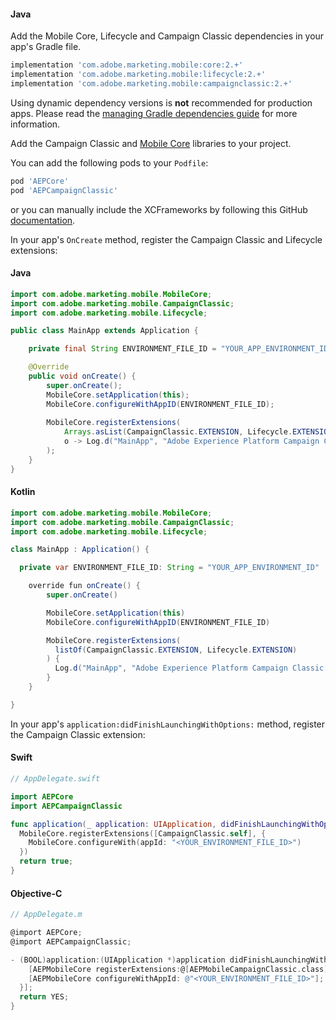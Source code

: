 <Variant platform="android" task="add" repeat="4"/>

#### Java

Add the Mobile Core, Lifecycle and Campaign Classic dependencies in your app's Gradle file.

```gradle
implementation 'com.adobe.marketing.mobile:core:2.+'
implementation 'com.adobe.marketing.mobile:lifecycle:2.+'
implementation 'com.adobe.marketing.mobile:campaignclassic:2.+'
```

<InlineNestedAlert variant="warning" header="false" iconPosition="left">

Using dynamic dependency versions is **not** recommended for production apps. Please read the [managing Gradle dependencies guide](../manage-gradle-dependencies.md) for more information. 

</InlineNestedAlert>

<Variant platform="ios" task="add" repeat="4"/>

Add the Campaign Classic and [Mobile Core](../mobile-foundation-extensions/mobile-core/index.md) libraries to your project.

You can add the following pods to your `Podfile`:

```ruby
pod 'AEPCore'
pod 'AEPCampaignClassic'
```

or you can manually include the XCFrameworks by following this GitHub [documentation](https://github.com/adobe/aepsdk-campaignclassic-ios/#binaries).

<Variant platform="android" task="register" repeat="5"/>

In your app's `OnCreate` method, register the Campaign Classic and Lifecycle extensions:

#### Java

```java
import com.adobe.marketing.mobile.MobileCore;
import com.adobe.marketing.mobile.CampaignClassic;
import com.adobe.marketing.mobile.Lifecycle;

public class MainApp extends Application {

    private final String ENVIRONMENT_FILE_ID = "YOUR_APP_ENVIRONMENT_ID";

    @Override
    public void onCreate() {
        super.onCreate();
        MobileCore.setApplication(this);
        MobileCore.configureWithAppID(ENVIRONMENT_FILE_ID);
        
        MobileCore.registerExtensions(
            Arrays.asList(CampaignClassic.EXTENSION, Lifecycle.EXTENSION),
            o -> Log.d("MainApp", "Adobe Experience Platform Campaign Classic Mobile SDK was initialized.")
        );
    }
}
```

#### Kotlin

```java
import com.adobe.marketing.mobile.MobileCore;
import com.adobe.marketing.mobile.CampaignClassic;
import com.adobe.marketing.mobile.Lifecycle;

class MainApp : Application() {

  private var ENVIRONMENT_FILE_ID: String = "YOUR_APP_ENVIRONMENT_ID"

    override fun onCreate() {
        super.onCreate()

        MobileCore.setApplication(this)
        MobileCore.configureWithAppID(ENVIRONMENT_FILE_ID)

        MobileCore.registerExtensions(
          listOf(CampaignClassic.EXTENSION, Lifecycle.EXTENSION)
        ) {
          Log.d("MainApp", "Adobe Experience Platform Campaign Classic Mobile SDK was initialized")
        }
    }

}
```

<Variant platform="ios" task="register" repeat="5"/>

In your app's `application:didFinishLaunchingWithOptions:` method, register the Campaign Classic extension:

#### Swift

```swift
// AppDelegate.swift

import AEPCore
import AEPCampaignClassic

func application(_ application: UIApplication, didFinishLaunchingWithOptions launchOptions: [UIApplication.LaunchOptionsKey: Any]?) -> Bool {
  MobileCore.registerExtensions([CampaignClassic.self], {
    MobileCore.configureWith(appId: "<YOUR_ENVIRONMENT_FILE_ID>")
  })
  return true;
}
```

#### Objective-C

```objectivec
// AppDelegate.m

@import AEPCore;
@import AEPCampaignClassic;

- (BOOL)application:(UIApplication *)application didFinishLaunchingWithOptions:(NSDictionary *)launchOptions {
    [AEPMobileCore registerExtensions:@[AEPMobileCampaignClassic.class] completion:^{
    [AEPMobileCore configureWithAppId: @"<YOUR_ENVIRONMENT_FILE_ID>"];
  }];
  return YES;
}
```
